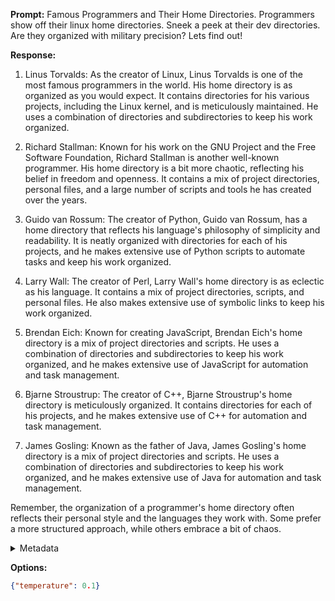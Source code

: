 **Prompt:**
Famous Programmers and Their Home Directories. Programmers show off their linux home directories. Sneek a peek at their dev directories. Are they organized with military precision? Lets find out! 

**Response:**
1. Linus Torvalds: As the creator of Linux, Linus Torvalds is one of the most famous programmers in the world. His home directory is as organized as you would expect. It contains directories for his various projects, including the Linux kernel, and is meticulously maintained. He uses a combination of directories and subdirectories to keep his work organized.

2. Richard Stallman: Known for his work on the GNU Project and the Free Software Foundation, Richard Stallman is another well-known programmer. His home directory is a bit more chaotic, reflecting his belief in freedom and openness. It contains a mix of project directories, personal files, and a large number of scripts and tools he has created over the years.

3. Guido van Rossum: The creator of Python, Guido van Rossum, has a home directory that reflects his language's philosophy of simplicity and readability. It is neatly organized with directories for each of his projects, and he makes extensive use of Python scripts to automate tasks and keep his work organized.

4. Larry Wall: The creator of Perl, Larry Wall's home directory is as eclectic as his language. It contains a mix of project directories, scripts, and personal files. He also makes extensive use of symbolic links to keep his work organized.

5. Brendan Eich: Known for creating JavaScript, Brendan Eich's home directory is a mix of project directories and scripts. He uses a combination of directories and subdirectories to keep his work organized, and he makes extensive use of JavaScript for automation and task management.

6. Bjarne Stroustrup: The creator of C++, Bjarne Stroustrup's home directory is meticulously organized. It contains directories for each of his projects, and he makes extensive use of C++ for automation and task management.

7. James Gosling: Known as the father of Java, James Gosling's home directory is a mix of project directories and scripts. He uses a combination of directories and subdirectories to keep his work organized, and he makes extensive use of Java for automation and task management. 

Remember, the organization of a programmer's home directory often reflects their personal style and the languages they work with. Some prefer a more structured approach, while others embrace a bit of chaos.

<details><summary>Metadata</summary>

- Duration: 43489 ms
- Datetime: 2023-08-28T09:37:09.766793
- Model: gpt-4-0613

</details>

**Options:**
```json
{"temperature": 0.1}
```

